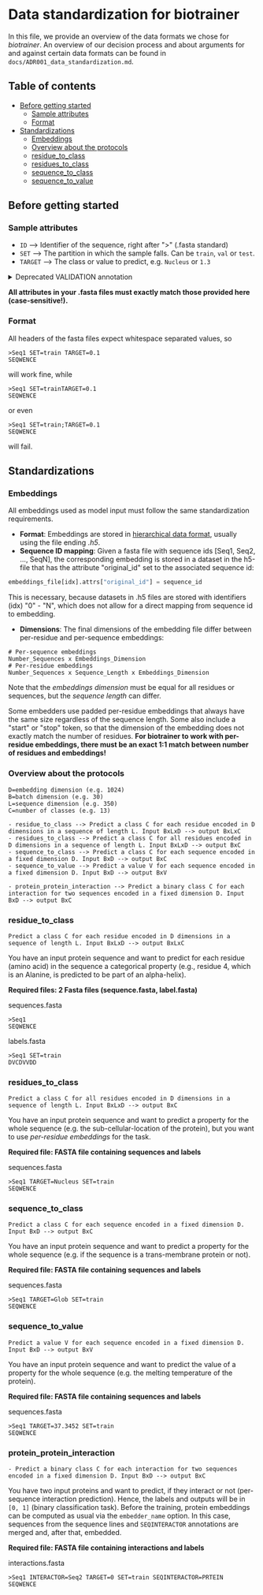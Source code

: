 # Data standardization for biotrainer

In this file, we provide an overview of the data formats we chose for *biotrainer*.
An overview of our decision process and about arguments for and against certain data formats can be found in
`docs/ADR001_data_standardization.md`.

## Table of contents

<!-- toc -->

- [Before getting started](#before-getting-started)
  * [Sample attributes](#sample-attributes)
  * [Format](#format)
- [Standardizations](#standardizations)
  * [Embeddings](#embeddings)
  * [Overview about the protocols](#overview-about-the-protocols)
  * [residue_to_class](#residue_to_class)
  * [residues_to_class](#residues_to_class)
  * [sequence_to_class](#sequence_to_class)
  * [sequence_to_value](#sequence_to_value)

<!-- tocstop -->

## Before getting started

### Sample attributes
  - `ID` --> Identifier of the sequence, right after ">" (.fasta standard) 
  - `SET` --> The partition in which the sample falls. Can be `train`, `val` or `test`.
  - `TARGET` --> The class or value to predict, e.g. `Nucleus` or `1.3`

<details>
<summary>
Deprecated VALIDATION annotation
</summary>
Validation annotation can also be given via a separate attribute "VALIDATION=True/False". This behaviour
id deprecated and mutually exclusive with annotations that include a SET=val value.

- `VALIDATION` --> If the sample is used for validation purposes during model training. Can be `True` or `False`.
  
Mind that `VALIDATION` can only be `True` if the `SET` is `train`, and if `SET` is `test` it must be `False`. 
A combination of `SET=test` and `VALIDATION=True` is a violation.
A combination of `SET=val` and `VALIDATION=True` or `VALIDATION=False` is also a violation.
</details>

**All attributes in your .fasta files must exactly match those provided here (case-sensitive!).** 

### Format
All headers of the fasta files expect whitespace separated values, so
```fasta
>Seq1 SET=train TARGET=0.1
SEQWENCE
```
will work fine, while
```fasta
>Seq1 SET=trainTARGET=0.1
SEQWENCE
```
or even
```fasta
>Seq1 SET=train;TARGET=0.1
SEQWENCE
```
will fail.

## Standardizations

### Embeddings

All embeddings used as model input must follow the same standardization requirements. 
* **Format**: Embeddings are stored in [hierarchical data format](https://en.wikipedia.org/wiki/Hierarchical_Data_Format),
usually using the file ending *.h5*.
* **Sequence ID mapping**: Given a fasta file with sequence ids [Seq1, Seq2, ..., SeqN], the corresponding embedding
is stored in a dataset in the h5-file that has the attribute "original_id" set to the associated sequence id:
```python
embeddings_file[idx].attrs["original_id"] = sequence_id
```
This is necessary, because datasets in .h5 files are stored with identifiers (idx) "0" - "N", which does not allow
for a direct mapping from sequence id to embedding.
* **Dimensions**: The final dimensions of the embedding file differ between per-residue and per-sequence embeddings:
```text
# Per-sequence embeddings
Number_Sequences x Embeddings_Dimension
# Per-residue embeddings
Number_Sequences x Sequence_Length x Embeddings_Dimension
```
Note that the *embeddings dimension* must be equal for all residues or sequences, but the *sequence length* can differ.

Some embedders use padded per-residue embeddings that always have the same size regardless of the sequence length. 
Some also include a "start" or "stop" token, so that the dimension of the embedding does not exactly match the 
number of residues. 
**For biotrainer to work with per-residue embeddings, there must be an exact 1:1 match 
between number of residues and embeddings!**

### Overview about the protocols

```text
D=embedding dimension (e.g. 1024)
B=batch dimension (e.g. 30)
L=sequence dimension (e.g. 350)
C=number of classes (e.g. 13)

- residue_to_class --> Predict a class C for each residue encoded in D dimensions in a sequence of length L. Input BxLxD --> output BxLxC
- residues_to_class --> Predict a class C for all residues encoded in D dimensions in a sequence of length L. Input BxLxD --> output BxC
- sequence_to_class --> Predict a class C for each sequence encoded in a fixed dimension D. Input BxD --> output BxC
- sequence_to_value --> Predict a value V for each sequence encoded in a fixed dimension D. Input BxD --> output BxV

- protein_protein_interaction --> Predict a binary class C for each interaction for two sequences encoded in a fixed dimension D. Input BxD --> output BxC
```

### residue_to_class
```text
Predict a class C for each residue encoded in D dimensions in a sequence of length L. Input BxLxD --> output BxLxC
```

You have an input protein sequence and want to predict 
for each residue (amino acid) in the sequence a categorical property 
(e.g., residue 4, which is an Alanine, is predicted to be part of an alpha-helix).

**Required files: 2 Fasta files (sequence.fasta, label.fasta)**

sequences.fasta
```fasta
>Seq1
SEQWENCE
```

labels.fasta
```fasta
>Seq1 SET=train
DVCDVVDD
```

### residues_to_class
```text
Predict a class C for all residues encoded in D dimensions in a sequence of length L. Input BxLxD --> output BxC
```

You have an input protein sequence and want to predict a property for the whole sequence 
(e.g. the sub-cellular-location of the protein), but you want to use *per-residue embeddings* for the task.

**Required file: FASTA file containing sequences and labels**

sequences.fasta
```fasta
>Seq1 TARGET=Nucleus SET=train
SEQWENCE
```

### sequence_to_class
```text
Predict a class C for each sequence encoded in a fixed dimension D. Input BxD --> output BxC
```

You have an input protein sequence and want to predict a property for the whole sequence
(e.g. if the sequence is a trans-membrane protein or not).

**Required file: FASTA file containing sequences and labels**

sequences.fasta
```fasta
>Seq1 TARGET=Glob SET=train
SEQWENCE
```

### sequence_to_value
```text
Predict a value V for each sequence encoded in a fixed dimension D. Input BxD --> output BxV
```

You have an input protein sequence and want to predict the value of a property for the whole sequence
(e.g. the melting temperature of the protein).

**Required file: FASTA file containing sequences and labels**

sequences.fasta
```fasta
>Seq1 TARGET=37.3452 SET=train
SEQWENCE
```

### protein_protein_interaction
```text
- Predict a binary class C for each interaction for two sequences encoded in a fixed dimension D. Input BxD --> output BxC
```

You have two input proteins and want to predict, if they interact or not (per-sequence interaction prediction).
Hence, the labels and outputs will be in `[0, 1]` (binary classification task).
Before the training, protein embeddings can be computed as usual via the `embedder_name` option. 
In this case, sequences from the sequence lines and `SEQINTERACTOR` annotations are merged and, after that, embedded.

**Required file: FASTA file containing interactions and labels**

interactions.fasta
```fasta
>Seq1 INTERACTOR=Seq2 TARGET=0 SET=train SEQINTERACTOR=PRTEIN
SEQWENCE
```